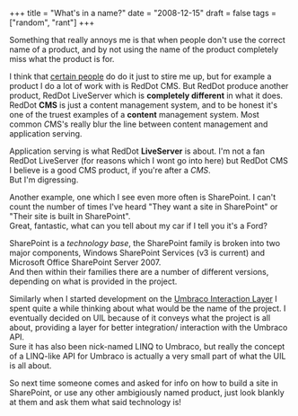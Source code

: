+++
title = "What's in a name?"
date = "2008-12-15"
draft = false
tags = ["random", "rant"]
+++

<p>
Something that really annoys me is that when people don't use the correct name of a product, and by not using the name of the product completely miss what the product is for.
</p>
<p>
I think that <a href="https://web.archive.org/web/20081216110256/http://adeneys.wordpress.com/" target="_blank">certain people</a> do do it just to stire me up, but for example a product I do a lot of work with is RedDot CMS. But RedDot produce another product, RedDot LiveServer which is <strong>completely different</strong> in what it does.<br>
RedDot <strong>CMS</strong> is just a content management system, and to be honest it's one of the truest examples of a <strong>content</strong> management system. Most common <em>C</em>MS's really blur the line between content management and application serving.
</p>
<p>
Application serving is what RedDot <strong>LiveServer</strong> is about. I'm not a fan RedDot LiveServer (for reasons which I wont go into here) but RedDot CMS I believe is a good CMS product, if you're after a <em>CMS</em>.<br>
But I'm digressing.
</p>
<p>
Another example, one which I see even more often is SharePoint. I can't count the number of times I've heard "They want a site in SharePoint" or "Their site is built in SharePoint".<br>
Great, fantastic, what can you tell about my car if I tell you it's a Ford?
</p>
<p>
SharePoint is a <em>technology base</em>, the SharePoint family is broken into two major components, Windows SharePoint Services (v3 is current) and Microsoft Office SharePoint Server 2007.<br>
And then within their families there are a number of different versions, depending on what is provided in the project.
</p>
<p>
Similarly when I started development on the <a href="http://www.codeplex.com/uil" target="_blank">Umbraco Interaction Layer</a> I spent quite a while thinking about what would be the name of the project. I eventually decided on UIL because of it conveys what the project is all about, providing a layer for better integration/ interaction with the Umbraco API.<br>
Sure it has also been nick-named LINQ to Umbraco, but really the concept of a LINQ-like API for Umbraco is actually a very small part of what the UIL is all about.
</p>
<p>
So next time someone comes and asked for info on how to build a site in SharePoint, or use any other ambigiously named product, just look blankly at them and ask them what said technology is! 
</p>